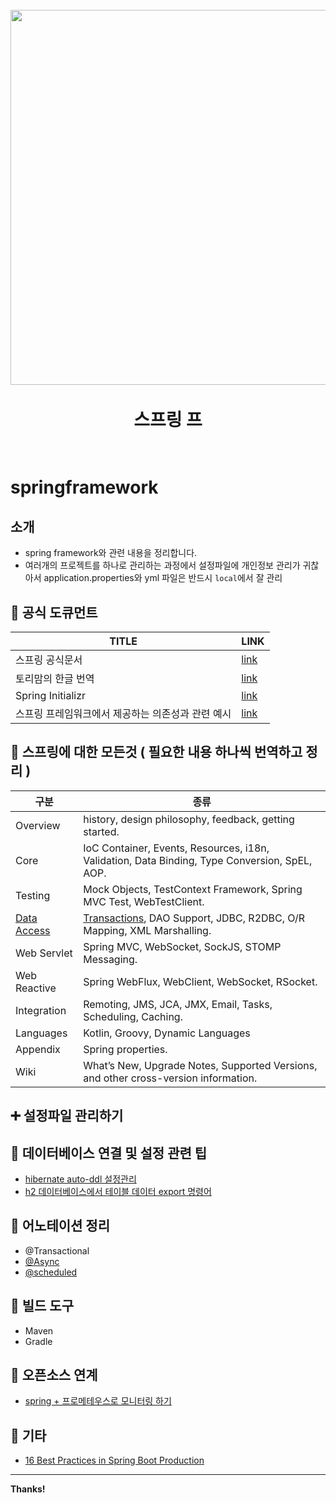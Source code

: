<h1 align="center">
  <br>
  <img src="https://encrypted-tbn0.gstatic.com/images?q=tbn:ANd9GcQcuSahr_aLdlNT-wkMm8wd06qPnlLK-8uI1Q&usqp=CAU"  width=600"></a>
  <br>
  <br>
     스프링 프
  <br>
  <br>
</h1>


# springframework
                                                                         
## 소개
- spring framework와 관련 내용을 정리합니다.
- 여러개의 프로젝트를 하나로 관리하는 과정에서 설정파일에 개인정보 관리가 귀찮아서 application.properties와 yml 파일은 반드시 `local`에서 잘 관리

## :trident: 공식 도큐먼트
                                                                                                                                               
| TITLE | LINK |
| ------ | ------ |
| 스프링 공식문서 | [link][스프링공식] |
| 토리맘의 한글 번역 | [link][스프링공식번역] |
| Spring Initializr | [link][스프링프로젝트생성] |
| 스프링 프레임워크에서 제공하는 의존성과 관련 예시 | [link][스프링의존성예시] |
                                                                         
## :crown: 스프링에 대한 모든것 ( 필요한 내용 하나씩 번역하고 정리 )

| 구분 | 종류 |
| ------ | ------ |
| Overview | history, design philosophy, feedback, getting started. |
| Core | IoC Container, Events, Resources, i18n, Validation, Data Binding, Type Conversion, SpEL, AOP. |
| Testing | Mock Objects, TestContext Framework, Spring MVC Test, WebTestClient. |
| [Data Access][데이터엑세스] | [Transactions][트랜잭션], DAO Support, JDBC, R2DBC, O/R Mapping, XML Marshalling. |
| Web Servlet | Spring MVC, WebSocket, SockJS, STOMP Messaging. |
| Web Reactive | Spring WebFlux, WebClient, WebSocket, RSocket. |
| Integration | Remoting, JMS, JCA, JMX, Email, Tasks, Scheduling, Caching. |
| Languages | Kotlin, Groovy, Dynamic Languages |
| Appendix | Spring properties. |
| Wiki | What’s New, Upgrade Notes, Supported Versions, and other cross-version information. |
                                                                         
                                                                         
                                                                         
                                                                         
                                                                         
## :heavy_plus_sign: 설정파일 관리하기


##  :custard: 데이터베이스 연결 및 설정 관련 팁
- [hibernate auto-ddl 설정관리](https://github.com/t0e8r1r4y/springframewordk/blob/main/hibernate/ddl_auto.md)
- [h2 데이터베이스에서 테이블 데이터 export 명령어](https://github.com/t0e8r1r4y/springframewordk/blob/main/hibernate/h2-data-export.md)


## :green_apple: 어노테이션 정리
- @Transactional
- [@Async](https://brunch.co.kr/@springboot/401)
- [@scheduled](https://github.com/t0e8r1r4y/springframewordk/blob/main/annotation/schedule.md)

## :strawberry: 빌드 도구
- Maven
- Gradle

## :banana: 오픈소스 연계
- [spring  + 프로메테우스로 모니터링 하기](https://github.com/t0e8r1r4y/springframewordk/tree/main/prometheus_spring)

##  :purse: 기타
- [16 Best Practices in Spring Boot Production](https://medium.com/@hubian/16-best-practices-in-spring-boot-production-62c065a6145c)


---
**Thanks!**

[//]: # (These are reference links used in the body of this note and get stripped out when the markdown processor does its job. There is no need to format nicely because it shouldn't be seen. Thanks SO - http://stackoverflow.com/questions/4823468/store-comments-in-markdown-syntax)
   [스프링공식]: <https://docs.spring.io/spring-framework/docs/current/reference/html/>
   [스프링공식번역]: <https://godekdls.github.io/>
   [스프링프로젝트생성]: <https://start.spring.io>
   [스프링의존성예시]: <https://github.com/spring-projects/spring-kafka/tree/main/samples>
   [데이터엑세스]: <https://github.com/t0e8r1r4y/springframewordk/blob/main/OfficialDoc/DATAACCESS.md>
   [트랜잭션]: <https://github.com/t0e8r1r4y/springframewordk/blob/main/OfficialDoc/DataAccess/TransactionManagement.md>
